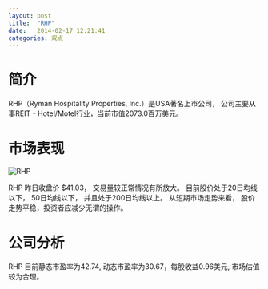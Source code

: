 ```yaml
---
layout: post
title:  "RHP"
date:   2014-02-17 12:21:41
categories: 观点
---
```


# 简介
RHP（Ryman Hospitality Properties, Inc.）是USA著名上市公司，
公司主要从事REIT - Hotel/Motel行业，当前市值2073.0百万美元。

# 市场表现

![RHP](http://finviz.com/chart.ashx?t=RHP&ty=c&ta=1&p=d&s=l)

RHP 昨日收盘价 $41.03，
交易量较正常情况有所放大。
目前股价处于20日均线以下，
50日均线以下，
并且处于200日均线以上。
从短期市场走势来看，
股价走势平稳，投资者应减少无谓的操作。

# 公司分析
RHP 目前静态市盈率为42.74, 动态市盈率为30.67，每股收益0.96美元,
市场估值较为合理。
